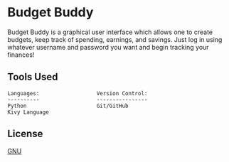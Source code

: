 # Budget Buddy
Budget Buddy is a graphical user interface which allows one to create budgets, keep track of spending,
earnings, and savings. Just log in using whatever username and password you want and begin tracking
your finances!

## Tools Used
```
Languages:                  Version Control:
----------                  ----------------
Python                      Git/GitHub
Kivy Language
```

## License
[GNU ](https://choosealicense.com/licenses/gpl-3.0/)
